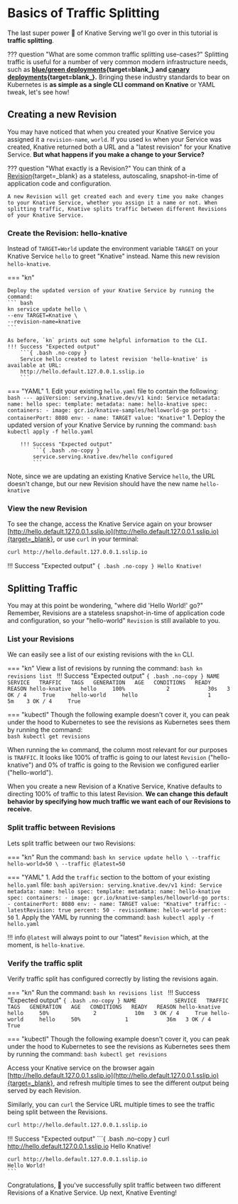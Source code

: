 # Basics of Traffic Splitting
The last super power :rocket: of Knative Serving we'll go over in this tutorial is **traffic splitting**.

??? question "What are some common traffic splitting use-cases?"
    Splitting traffic is useful for a number of very common modern infrastructure needs, such as
    **[blue/green deployments](https://martinfowler.com/bliki/BlueGreenDeployment.html){target=blank_}
    and
    [canary deployments](https://martinfowler.com/bliki/CanaryRelease.html){target=blank_}.**
    Bringing these industry standards to bear on Kubernetes is **as simple as a single CLI command on Knative** or YAML tweak, let's see how!


## Creating a new Revision

You may have noticed that when you created your Knative Service you assigned it a `revision-name`, `world`. If you used `kn` when your Service was created, Knative returned both a URL and a "latest revision" for your Knative Service. **But what happens if you make a change to your Service?**

??? question "What exactly is a Revision?"
    You can think of a [Revision](../serving/README.md#serving-resources){target=_blank} as a stateless, autoscaling, snapshot-in-time of application code and configuration.

    A new Revision will get created each and every time you make changes to your Knative Service, whether you assign it a name or not. When splitting traffic, Knative splits traffic between different Revisions of your Knative Service.

### Create the Revision: hello-knative

Instead of `TARGET=World` update the environment variable `TARGET` on your Knative Service `hello` to greet "Knative" instead.  Name this new revision `hello-knative`.

=== "kn"

    Deploy the updated version of your Knative Service by running the command:
    ``` bash
    kn service update hello \
    --env TARGET=Knative \
    --revision-name=knative
    ```

    As before, `kn` prints out some helpful information to the CLI.
    !!! Success "Expected output"
        ```{ .bash .no-copy }
        Service hello created to latest revision 'hello-knative' is available at URL:
        http://hello.default.127.0.0.1.sslip.io
        ```

=== "YAML"
    1. Edit your existing `hello.yaml` file to contain the following:
        ``` bash
        ---
        apiVersion: serving.knative.dev/v1
        kind: Service
        metadata:
          name: hello
        spec:
          template:
            metadata:
              name: hello-knative
            spec:
              containers:
                - image: gcr.io/knative-samples/helloworld-go
                  ports:
                    - containerPort: 8080
                  env:
                    - name: TARGET
                      value: "Knative"
        ```
    1. Deploy the updated version of your Knative Service by running the command:
        ``` bash
        kubectl apply -f hello.yaml
        ```

        !!! Success "Expected output"
            ```{ .bash .no-copy }
            service.serving.knative.dev/hello configured
            ```


Note, since we are updating an existing Knative Service `hello`, the URL doesn't change, but our new Revision should have the new name `hello-knative`

### View the new Revision

To see the change, access the Knative Service again on your browser [http://hello.default.127.0.0.1.sslip.io](http://hello.default.127.0.0.1.sslip.io){target=_blank}, or use `curl` in your terminal:
```bash
curl http://hello.default.127.0.0.1.sslip.io
```

!!! Success "Expected output"
    ```{ .bash .no-copy }
    Hello Knative!
    ```

## Splitting Traffic

You may at this point be wondering, "where did 'Hello World!' go?" Remember, Revisions are a stateless snapshot-in-time of application code and configuration, so your "hello-world" `Revision` is still available to you.

### List your Revisions

We can easily see a list of our existing revisions with the `kn` CLI.


=== "kn"
    View a list of revisions by running the command:
    ```bash
    kn revisions list
    ```
    !!! Success "Expected output"
        ```{ .bash .no-copy }
        NAME            SERVICE   TRAFFIC   TAGS   GENERATION   AGE   CONDITIONS   READY   REASON
        hello-knative   hello     100%             2            30s   3 OK / 4     True    
        hello-world     hello                      1            5m    3 OK / 4     True    
        ```

=== "kubectl"
     Though the following example doesn't cover it, you can peak under the hood to Kubernetes to see the revisions as Kubernetes sees them by running the command:  
    ```bash
    kubectl get revisions
    ```

When running the `kn` command, the column most relevant for our purposes is `TRAFFIC`. It looks like 100% of traffic is going to our latest `Revision` ("hello-knative")
and 0% of traffic is going to the Revision we configured earlier ("hello-world").

When you create a new Revision of a Knative Service, Knative defaults to directing 100% of traffic to this latest Revision. **We can change this default behavior by specifying how much traffic we want each of our Revisions to receive.**

### Split traffic between Revisions

Lets split traffic between our two Revisions:

=== "kn"
    Run the command:
    ```bash
    kn service update hello \
    --traffic hello-world=50 \
    --traffic @latest=50
    ```

=== "YAML"
    1. Add the `traffic` section to the bottom of your existing `hello.yaml` file:
        ``` bash
        apiVersion: serving.knative.dev/v1
        kind: Service
        metadata:
          name: hello
        spec:
          template:
            metadata:
              name: hello-knative
            spec:
              containers:
                - image: gcr.io/knative-samples/helloworld-go
                  ports:
                    - containerPort: 8080
                  env:
                    - name: TARGET
                      value: "Knative"
          traffic:
          - latestRevision: true
            percent: 50
          - revisionName: hello-world
            percent: 50
        ```
    1. Apply the YAML by running the command:
        ``` bash
        kubectl apply -f hello.yaml
        ```

!!! info
    `@latest` will always point to our "latest" `Revision` which, at the moment, is `hello-knative`.

### Verify the traffic split

Verify traffic split has configured correctly by listing the revisions again.

=== "kn"
    Run the command:
    ```bash
    kn revisions list
    ```
    !!! Success "Expected output"
        ```{ .bash .no-copy }
        NAME            SERVICE   TRAFFIC   TAGS   GENERATION   AGE   CONDITIONS   READY   REASON
        hello-knative   hello     50%              2            10m   3 OK / 4     True
        hello-world     hello     50%              1            36m   3 OK / 4     True
        ```

=== "kubectl"
     Though the following example doesn't cover it, you can peak under the hood to Kubernetes to see the revisions as Kubernetes sees them by running the command:
    ```bash
    kubectl get revisions
    ```


Access your Knative service on the browser again [http://hello.default.127.0.0.1.sslip.io](http://hello.default.127.0.0.1.sslip.io){target=_blank}, and refresh multiple times to see the different output being served by each Revision.

Similarly, you can `curl` the Service URL multiple times to see the traffic being split between the Revisions.
```bash
curl http://hello.default.127.0.0.1.sslip.io
```

!!! Success "Expected output"
    ```{ .bash .no-copy }
    curl http://hello.default.127.0.0.1.sslip.io
    Hello Knative!

    curl http://hello.default.127.0.0.1.sslip.io
    Hello World!
    ```

Congratulations, :tada: you've successfully split traffic between two different Revisions of a Knative Service. Up next, Knative Eventing!
